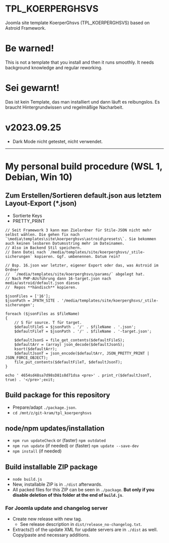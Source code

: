 # TPL_KOERPERGHSVS
Joomla site template KoerperGhsvs (TPL_KOERPERGHSVS) based on Astroid Framework.

# Be warned!
This is not a template that you install and then it runs smoothly. It needs background knowledge and regular reworking.

# Sei gewarnt!
Das ist kein Template, das man installiert und dann läuft es reibungslos. Es braucht Hintergrundwissen und regelmäßige Nacharbeit.

# v2023.09.25
- Dark Mode nicht getestet, nicht verwendet.

----------------
# My personal build procedure (WSL 1, Debian, Win 10)

## Zum Erstellen/Sortieren default.json aus letztem Layout-Export (*.json)
- Sortierte Keys
- PRETTY_PRINT

```
// Seit Framework 3 kann man Zielordner für Stile-JSON nicht mehr selbst wählen. Die gehen fix nach `\media\templates\site\koerperghsvs\astroid\presets\`. Sie bekommen auch keinen lesbaren Datumsstring mehr im Dateinamen.
// Also im Backend Stil speichern.
// Dann Datei nach `/media/templates/site/koerperghsvs/_stile-sicherungen` kopieren. Ggf. umbenennen. Datum rein?

// Bsp. 16.json war letzter, eigener Export oder das, was Astroid im Ordner
//  `/media/templates/site/koerperghsvs/params/` abgelegt hat.
// Nach PHP-AUsführung dann 16-target.json nach media/astroid/default.json dieses
//  Repos **händisch** kopieren.

$jsonFiles = ['16'];
$jsonPath = JPATH_SITE . '/media/templates/site/koerperghsvs/_stile-sicherungen';

foreach ($jsonFiles as $fileName)
{
	// S für source. T für target.
	$defaultFileS = $jsonPath . '/' . $fileName . '.json';
	$defaultFileT = $jsonPath . '/' . $fileName . '-target.json';

	$defaultJsonS = file_get_contents($defaultFileS);
	$defaultArr = (array) json_decode($defaultJsonS);
	ksort($defaultArr);
	$defaultJsonT = json_encode($defaultArr, JSON_PRETTY_PRINT | JSON_FORCE_OBJECT);
	file_put_contents($defaultFileT, $defaultJsonT);
}

echo ' 4654sd48sa7d98sD81s8d71dsa <pre>' . print_r($defaultJsonT, true) . '</pre>';exit;
```

## Build package for this repository
- Prepare/adapt `./package.json`.
- `cd /mnt/z/git-kram/tpl_koerperghsvs`

## node/npm updates/installation
- `npm run updateCheck` or (faster) `npm outdated`
- `npm run update` (if needed) or (faster) `npm update --save-dev`
- `npm install` (if needed)

## Build installable ZIP package
- `node build.js`
- New, installable ZIP is in `./dist` afterwards.
- All packed files for this ZIP can be seen in `./package`. **But only if you disable deletion of this folder at the end of `build.js`**.

### For Joomla update and changelog server
- Create new release with new tag.
  - See release description in `dist/release_no-changelog.txt`.
- Extracts(!) of the update XML for update servers are in `./dist` as well. Copy/paste and necessary additions.
